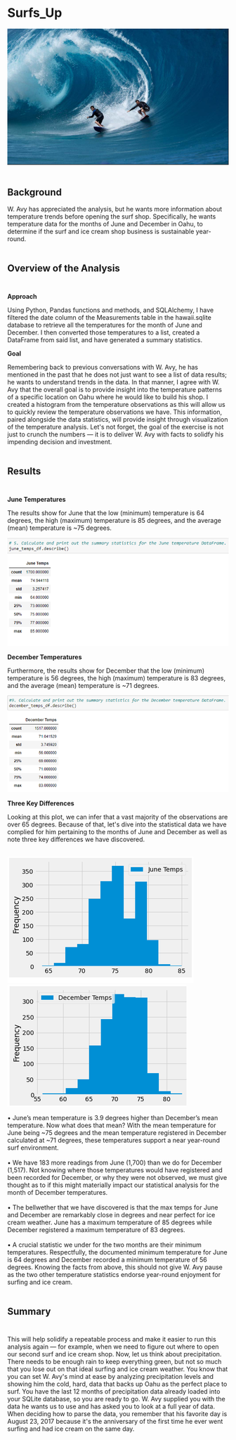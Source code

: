 # Surfs_Up<br>
![Surfs_up_cover_tile](Surfs_up_cover_tile.png)<br><br>

## Background<br>

W. Avy has appreciated the analysis, but he wants more information about temperature trends before opening the surf shop. Specifically, he wants temperature data for the months of June and December in Oahu, to determine if the surf and ice cream shop business is sustainable year-round.<br><br>


## Overview of the Analysis<br><br>
**Approach**<br>

Using Python, Pandas functions and methods, and SQLAlchemy, I have filtered the date column of the Measurements table in the hawaii.sqlite database to retrieve all the temperatures for the month of June and December. I then converted those temperatures to a list, created a DataFrame from said list, and have generated a summary statistics.<br>

**Goal**<br>

Remembering back to previous conversations with W. Avy, he has mentioned in the past that he does not just want to see a list of data results; he wants to understand trends in the data.  In that manner, I agree with W. Avy that the overall goal is to provide insight into the temperature patterns of a specific location on Oahu where he would like to build his shop. I created a histogram from the temperature observations as this will allow us to quickly review the temperature observations we have.  This information, paired alongside the data statistics, will provide insight through visualization of the temperature analysis.  Let's not forget, the goal of the exercise is not just to crunch the numbers — it is to deliver W. Avy with facts to solidfy his impending decision and investment.<br><br>

## Results<br><br>

**June Temperatures**<br>

The results show for June that the low (minimum) temperature is 64 degrees, the high (maximum) temperature is 85 degrees, and the average (mean) temperature is ~75 degrees.<br>  

![june_stats](june_stats.png)<br>

**December Temperatures**<br>

Furthermore, the results show for December that the low (minimum) temperature is 56 degrees, the high (maximum) temperature is 83 degrees, and the average (mean) temperature is ~71 degrees.<br>

![december_stats](december_stats.png)<br>

**Three Key Differences**<br>

Looking at this plot, we can infer that a vast majority of the observations are over 65 degrees.   Because of that, let's dive into the statistical data we have complied for him pertaining to the months of June and December as well as note three key differences we have discovered.<br><br>

![june_temps_graph](june_temps_graph.png)       ![december_temps_graph](december_temps_graph.png)<br>

•	June’s mean temperature is 3.9 degrees higher than December’s mean temperature.  Now what does that mean?  With the mean temperature for June being ~75 degrees and the mean temperature registered in December calculated at ~71 degrees, these temperatures support a near year-round surf environment.<br><br>
•	We have 183 more readings from June (1,700) than we do for December (1,517).  Not knowing where those temperatures would have registered and been recorded for December, or why they were not observed, we must give thought as to if this might materially impact our statistical analysis for the month of December temperatures.<br><br>
•	The bellwether that we have discovered is that the max temps for June and December are remarkably close in degrees and near perfect for ice cream weather.  June has a maximum temperature of 85 degrees while December registered a maximum temperature of 83 degrees.<br><br>
•	A crucial statistic we under for the two months are their minimum temperatures.  Respectfully, the documented minimum temperature for June is 64 degrees and December recorded a minimum temperature of 56 degrees.  Knowing the facts from above, this should not give W. Avy pause as the two other temperature statistics endorse year-round enjoyment for surfing and ice cream.<br><br>


## Summary<br><br>
This will help solidify a repeatable process and make it easier to run this analysis again — for example, when we need to figure out where to open our second surf and ice cream shop.  Now, let us think about precipitation. There needs to be enough rain to keep everything green, but not so much that you lose out on that ideal surfing and ice cream weather.  You know that you can set W. Avy's mind at ease by analyzing precipitation levels and showing him the cold, hard, data that backs up Oahu as the perfect place to surf. You have the last 12 months of precipitation data already loaded into your SQLite database, so you are ready to go.  W. Avy supplied you with the data he wants us to use and has asked you to look at a full year of data. When deciding how to parse the data, you remember that his favorite day is August 23, 2017 because it's the anniversary of the first time he ever went surfing and had ice cream on the same day.

